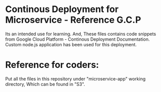 # Continous Deployment for Microservice - Reference G.C.P

Its an intended use for learning. And,
These files contains code snippets from Google Cloud Platform - Continous Deployment Documentation.
Custom node.js application has been used for this deployment.

# Reference for coders:
Put all the files in this repository under "microservice-app" working directory, Which can be found in "S3".
